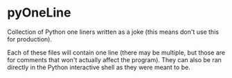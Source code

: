 # pyOneLine
Collection of Python one liners written as a joke (this means don't use this for production).

Each of these files will contain one line (there may be multiple, but those are for comments that won't actually affect the program).
They can also be ran directly in the Python interactive shell as they were meant to be.
